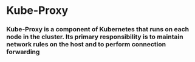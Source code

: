 # Kube-Proxy

### Kube-Proxy is a component of Kubernetes that runs on each node in the cluster. Its primary responsibility is to maintain network rules on the host and to perform connection forwarding